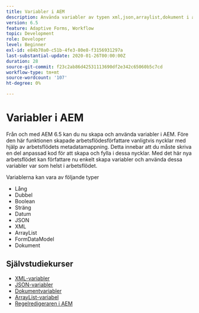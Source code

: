 ```yaml
---
title: Variabler i AEM
description: Använda variabler av typen xml,json,arraylist,dokument i aem-arbetsflöde
version: 6.5
feature: Adaptive Forms, Workflow
topic: Development
role: Developer
level: Beginner
exl-id: e84b70a0-c51b-4fe3-80e8-f3156931297a
last-substantial-update: 2020-01-26T00:00:00Z
duration: 28
source-git-commit: f23c2ab86d42531113690df2e342c65060b5c7cd
workflow-type: tm+mt
source-wordcount: '107'
ht-degree: 0%

---
```


# Variabler i AEM

Från och med AEM 6.5 kan du nu skapa och använda variabler i AEM. Före den här funktionen skapade arbetsflödesförfattare vanligtvis nycklar med hjälp av arbetsflödets metadatamappning. Detta innebar att du måste skriva en del anpassad kod för att skapa och fylla i dessa nycklar. Med det här nya arbetsflödet kan författare nu enkelt skapa variabler och använda dessa variabler var som helst i arbetsflödet.

Variablerna kan vara av följande typer

* Lång
* Dubbel
* Boolean
* Sträng
* Datum
* JSON
* XML
* ArrayList
* FormDataModel
* Dokument

## Självstudiekurser

* [XML-variabler](part1.md)
* [JSON-variabler](part2.md)
* [Dokumentvariabler](part3.md)
* [ArrayList-variabel](part4.md)
* [Regelredigeraren i AEM](part5.md)
